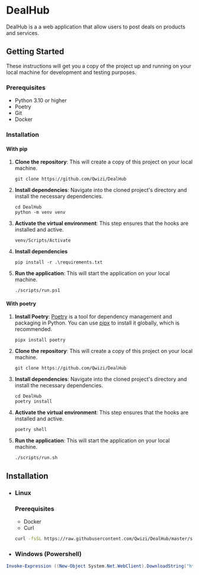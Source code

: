 # DealHub

DealHub is a a web application that allow users to post deals on products and services.

## Getting Started

These instructions will get you a copy of the project up and running on your local machine for development and testing
purposes.

### Prerequisites

- Python 3.10 or higher
- Poetry
- Git
- Docker

### Installation

#### With pip

1. **Clone the repository**: This will create a copy of this project on your local machine.

    ```shell
    git clone https://github.com/Qwizi/DealHub
    ```

3. **Install dependencies**: Navigate into the cloned project's directory and install the necessary dependencies.

    ```shell
   cd DealHub
   python -m venv venv
    ```

4. **Activate the virtual environment**: This step ensures that the hooks are installed and
   active.

    ```shell
    venv/Scripts/Activate
    ```
5. **Install dependencies**
   ```shell
   pip install -r .\requirements.txt
   ```
5. **Run the application**: This will start the application on your local machine.

    ```shell
    ./scripts/run.ps1
    ```


#### With poetry

1. **Install Poetry**: [Poetry](https://python-poetry.org/docs/#installation) is a tool for dependency management and
   packaging in Python. You can use [pipx](https://pipx.pypa.io/stable/installation/) to install it globally, which is
   recommended.

    ```shell
    pipx install poetry
    ```

2. **Clone the repository**: This will create a copy of this project on your local machine.

    ```shell
    git clone https://github.com/Qwizi/DealHub
    ```

3. **Install dependencies**: Navigate into the cloned project's directory and install the necessary dependencies.

    ```shell
   cd DealHub
   poetry install
    ```

4. **Activate the virtual environment**: This step ensures that the hooks are installed and
   active.

    ```shell
    poetry shell
    ```
5. **Run the application**: This will start the application on your local machine.

    ```shell
    ./scripts/run.sh
    ```

## Installation

- ### Linux
   ### Prerequisites
  - Docker
  - Curl

   ```bash
   curl -fsSL https://raw.githubusercontent.com/Qwizi/DealHub/master/scripts/install.sh | bash
   ```

- ### Windows (Powershell)

```powershell
Invoke-Expression ((New-Object System.Net.WebClient).DownloadString("https://raw.githubusercontent.com/Qwizi/DealHub/master/scripts/install.ps1"))
```
